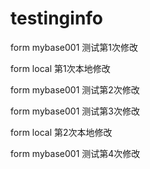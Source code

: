 # testinginfo

form mybase001 测试第1次修改

form local 第1次本地修改

form mybase001 测试第2次修改

form mybase001 测试第3次修改

form local 第2次本地修改

form mybase001 测试第4次修改

